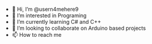 - 👋 Hi, I’m @usern4mehere9
- 👀 I’m interested in Programing
- 🌱 I’m currently learning C# and C++
- 💞️ I’m looking to collaborate on Arduino based projects
- 📫 How to reach me 

<!---
usern4mehere9/usern4mehere9 is a ✨ special ✨ repository because its `README.md` (this file) appears on your GitHub profile.
You can click the Preview link to take a look at your changes.
--->
